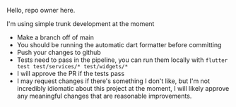 Hello, repo owner here.

I'm using simple trunk development at the moment

* Make a branch off of main
* You should be running the automatic dart formatter before committing
* Push your changes to github
* Tests need to pass in the pipeline, you can run them locally with `flutter test test/services/* test/widgets/*` 
* I will approve the PR if the tests pass
* I may request changes if there's something I don't like, but I'm not incredibly idiomatic about this project at the moment, I will likely approve any meaningful changes that are reasonable improvements.
